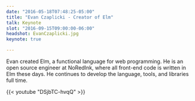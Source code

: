 ```yaml
---
date: "2016-05-18T07:48:25-05:00"
title: "Evan Czaplicki - Creator of Elm"
talk: Keynote
slot: "2016-09-15T09:00:00-06:00"
headshot: EvanCzaplicki.jpg
keynote: true

---
```


Evan created Elm, a functional language for web programming. He is an open
source engineer at NoRedInk, where all front-end code is written in Elm these
days. He continues to develop the language, tools, and libraries full time.

<!--more-->

{{< youtube "DSjbTC-hvqQ" >}}

